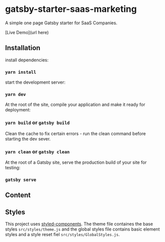 # gatsby-starter-saas-marketing

A simple one page Gatsby starter for SaaS Companies.

[Live Demo](url here)

## Installation

install dependencies:

### `yarn install`

start the development server:

### `yarn dev`

At the root of the site, compile your application and make it ready for deployment:

### `yarn build` or `gatsby build`

Clean the cache to fix certain errors - run the clean command before starting the dev sever.

### `yarn clean` or `gatsby clean`

At the root of a Gatsby site, serve the production build of your site for testing:

### `gatsby serve`

## Content

## Styles

This project uses [styled-components](). The theme file containes the base styles `src/styles/theme.js` and the global styles file contains basic element styles and a style reset fiel `src/styles/GlobalStyles.js`.
